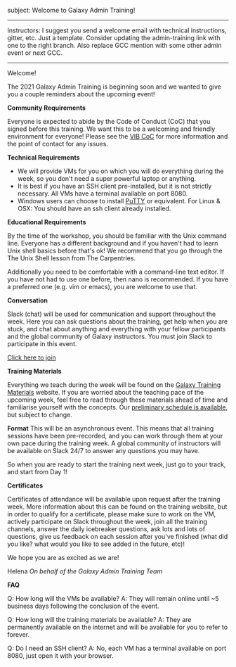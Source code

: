 subject: Welcome to Galaxy Admin Training!

---

Instructors: I suggest you send a welcome email with technical instructions, gitter, etc.
Just a template. Consider updating the admin-training link with one to the right branch. Also replace GCC mention with some other admin event or next GCC.

---


Welcome!

The 2021 Galaxy Admin Training is beginning soon and we wanted to give you a couple reminders about the upcoming event!


**Community Requirements**

Everyone is expected to abide by the Code of Conduct (CoC) that you signed before this training. We want this to be a welcoming and friendly environment for everyone! Please see the [VIB CoC](https://www.vibconferences.be/code-of-conduct) for more information and the point of contact for any issues.

**Technical Requirements**

- We will provide VMs for you on which you will do everything during the week, so you don't need a super powerful laptop or anything.
- It is best if you have an SSH client pre-installed, but it is not strictly necessary. All VMs have a terminal available on port 8080.
- Windows users can choose to install [PuTTY](https://www.chiark.greenend.org.uk/~sgtatham/putty/latest.html) or equivalent. For Linux & OSX: You should have an ssh client already installed.

**Educational Requirements**

By the time of the workshop, you should be familiar with the Unix command line. Everyone has a different background and if you haven't had to learn Unix shell basics before that's ok! We recommend that you go through the The Unix Shell lesson from The Carpentries.

Additionally you need to be comfortable with a command-line text editor. If you have not had to use one before, then nano is recommended. If you have a preferred one (e.g. vim or emacs), you are welcome to use that.

**Conversation**

Slack (chat) will be used for communication and support throughout the week. Here you can ask questions about the training, get help when you are stuck, and chat about anything and everything with your fellow participants and the global community of Galaxy instructors. You must join Slack to participate in this event.

[Click here to join](https://join.slack.com/t/galaxyadmintraining/shared_invite/zt-rt10dt77-RptPowomaVBxVRVBG8gMow)

**Training Materials**

Everything we teach during the week will be found on the [Galaxy Training Materials](https://galaxyproject.github.io/training-material/topics/admin/) website. If you are worried about the teaching pace of the upcoming week, feel free to read through these materials ahead of time and familiarise yourself with the concepts. Our [preliminary schedule is available](https://galaxyproject.org/events/gcc2021/training/admin-track), but subject to change.

**Format**
This will be an asynchronous event. This means that all training sessions have been pre-recorded, and you can work through them at your own pace during the training week. A global community of instructors will be available on Slack 24/7 to answer any questions you may have.

So when you are ready to start the training next week, just go to your track, and start from Day 1!

**Certificates**

Certificates of attendance will be available upon request after the training week. More information about this can be found on the training website, but in order to qualify for a certificate, please make sure to work on the VM, actively participate on Slack throughout the week, join all the training channels, answer the daily icebreaker questions, ask lots and lots of questions, give us feedback on each session after you've finished (what did you like? what would you like to see added in the future, etc)!


We hope you are as excited as we are!

Helena
*On behalf of the Galaxy Admin Training Team*

**FAQ**

Q: How long will the VMs be available?
A: They will remain online until ~5 business days following the conclusion of the event.

Q: How long will the training materials be available?
A: They are permanently available on the internet and will be available for you to refer to forever.

Q: Do I need an SSH client?
A: No, each VM has a terminal available on port 8080, just open it with your browser.
